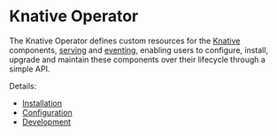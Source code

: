# Knative Operator

The Knative Operator defines custom resources for the
[Knative](https://knative.dev/) components,
[serving](config/300-serving.yaml) and
[eventing](config/300-eventing.yaml), enabling users to configure,
install, upgrade and maintain these components over their lifecycle
through a simple API.

Details:

- [Installation](docs/installation.md)
- [Configuration](docs/configuration.md)
- [Development](docs/development.md)
